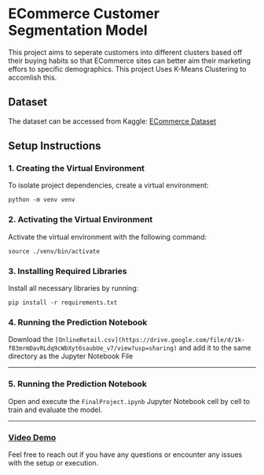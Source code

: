 # ECommerce Customer Segmentation Model

This project aims to seperate customers into different clusters based off their buying habits so that ECommerce sites can better aim their marketing effors to specific demographics. This project Uses K-Means Clustering to accomlish this.

## Dataset

The dataset can be accessed from Kaggle:
[ECommerce Dataset](https://archive.ics.uci.edu/dataset/352/online+retail)

## Setup Instructions

### 1. Creating the Virtual Environment

To isolate project dependencies, create a virtual environment:

```
python -m venv venv
```

### 2. Activating the Virtual Environment

Activate the virtual environment with the following command:

```
source ./venv/bin/activate
```

### 3. Installing Required Libraries

Install all necessary libraries by running:

```
pip install -r requirements.txt
```


### 4. Running the Prediction Notebook


Download the `
[OnlineRetail.csv](https://drive.google.com/file/d/1k-fB3mrmDavRLdq9cWbXyt6saubUe_v7/view?usp=sharing)
` and add it to the same directory as the Jupyter Notebook File


---


### 5. Running the Prediction Notebook

Open and execute the `FinalProject.ipynb` Jupyter Notebook cell by cell to train and evaluate the model.

---

### [Video Demo](https://drive.google.com/file/d/1AjHgeNjjBttrFrfH3EcwSRvtzVKKOUbo/view?usp=sharing)




Feel free to reach out if you have any questions or encounter any issues with the setup or execution.
